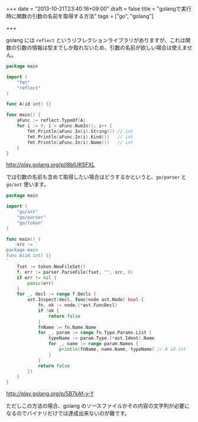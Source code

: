 +++
date = "2013-10-21T23:40:16+09:00"
draft = false
title = "golangで実行時に関数の引数の名前を取得する方法"
tags = ["go", "golang"]

+++

golang には `reflect` というリフレクションライブラリがありますが、これは関数の引数の情報は型までしか取れないため、引数の名前が欲しい場合は使えません。

```go
package main

import (
    "fmt"
    "reflect"
)

func A(id int) {}

func main() {
    aFunc := reflect.TypeOf(A)
    for i := 0; i < aFunc.NumIn(); i++ {
        fmt.Println(aFunc.In(i).String()) // int
        fmt.Println(aFunc.In(i).Kind())   // int
        fmt.Println(aFunc.In(i).Name())   // int
    }
}
```
http://play.golang.org/p/l8bIUKSFXL

では引数の名前も含めて取得したい場合はどうするかというと、`go/parser` と `go/ast` 使います。

```go
package main

import (
    "go/ast"
    "go/parser"
    "go/token"
)

func main() {
    src := `
package main
func A(id int) {}
`
    fset := token.NewFileSet()
    f, err := parser.ParseFile(fset, "", src, 0)
    if err != nil {
        panic(err)
    }
    for _, decl := range f.Decls {
        ast.Inspect(decl, func(node ast.Node) bool {
            fn, ok := node.(*ast.FuncDecl)
            if !ok {
                return false
            }
            fnName := fn.Name.Name
            for _, param := range fn.Type.Params.List {
                typeName := param.Type.(*ast.Ident).Name
                for _, name := range param.Names {
                    println(fnName, name.Name, typeName) // A id int
                }
            }
            return false
        })
    }
}
```
http://play.golang.org/p/5B7kAf-v-Y

ただしこの方法の場合、golang のソースファイルかその内容の文字列が必要になるのでバイナリだけでは達成出来ないのが難です。

